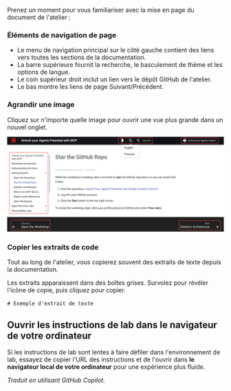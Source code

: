 Prenez un moment pour vous familiariser avec la mise en page du document de l'atelier :

### Éléments de navigation de page

- Le menu de navigation principal sur le côté gauche contient des liens vers toutes les sections de la documentation.
- La barre supérieure fournit la recherche, le basculement de thème et les options de langue.
- Le coin supérieur droit inclut un lien vers le dépôt GitHub de l'atelier.
- Le bas montre les liens de page Suivant/Précédent.

### Agrandir une image

Cliquez sur n'importe quelle image pour ouvrir une vue plus grande dans un nouvel onglet.

![Mise en page de la documentation de l'atelier](media/document-layout.png)

### Copier les extraits de code

Tout au long de l'atelier, vous copierez souvent des extraits de texte depuis la documentation.

Les extraits apparaissent dans des boîtes grises. Survolez pour révéler l'icône de copie, puis cliquez pour copier.

```text
# Exemple d'extrait de texte
```

## Ouvrir les instructions de lab dans le navigateur de votre ordinateur

Si les instructions de lab sont lentes à faire défiler dans l'environnement de lab, essayez de copier l'URL des instructions et de l'ouvrir dans **le navigateur local de votre ordinateur** pour une expérience plus fluide.

*Traduit en utilisant GitHub Copilot.*
